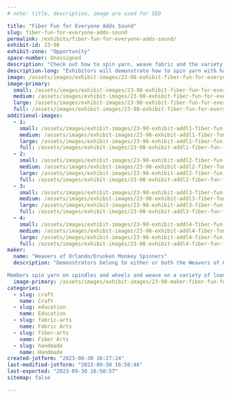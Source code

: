 ```yaml
---
# note: title, description, image are used for SEO

title: "Fiber Fun for Everyone Adds Sound"
slug: fiber-fun-for-everyone-adds-sound
permalink: /exhibits/fiber-fun-for-everyone-adds-sound/
exhibit-id: 23-98
exhibit-zone: "Opportunity"
space-number: Unassigned
description: "Check out how to spin yarn, weave fabric and the variety of items that can be made with yarn!"
description-long: "Exhibitors will demonstrate how to spin yarn with hand spindles and wheels, weave fabric, knit/crochet with yarn, and other crafts that use yarn.  There will be many items to see/touch made from handspun yarn and/or woven.  Visitors will be able to make sounds by touching sensors made with conductive yarn on Sparky the Cat and a special quilt. There will also be a simple free takeaway activity for children."
image: /assets/images/exhibit-images/23-98-exhibit-fiber-fun-for-everyone-adds-sound-stinky-models-rh-woven-scarf-cropped-large.jpg
image-primary: 
  small: /assets/images/exhibit-images/23-98-exhibit-fiber-fun-for-everyone-adds-sound-stinky-models-rh-woven-scarf-cropped-small.jpg
  medium: /assets/images/exhibit-images/23-98-exhibit-fiber-fun-for-everyone-adds-sound-stinky-models-rh-woven-scarf-cropped-medium.jpg
  large: /assets/images/exhibit-images/23-98-exhibit-fiber-fun-for-everyone-adds-sound-stinky-models-rh-woven-scarf-cropped-large.jpg
  full: /assets/images/exhibit-images/23-98-exhibit-fiber-fun-for-everyone-adds-sound-stinky-models-rh-woven-scarf-cropped-full.jpg
additional-images: 
  - 1:
    small: /assets/images/exhibit-images/23-98-exhibit-addl1-fiber-fun-for-everyone-adds-sound-kumihimo-disk-with-yarn-ready-to-go-small.jpeg
    medium: /assets/images/exhibit-images/23-98-exhibit-addl1-fiber-fun-for-everyone-adds-sound-kumihimo-disk-with-yarn-ready-to-go-medium.jpeg
    large: /assets/images/exhibit-images/23-98-exhibit-addl1-fiber-fun-for-everyone-adds-sound-kumihimo-disk-with-yarn-ready-to-go-large.jpeg
    full: /assets/images/exhibit-images/23-98-exhibit-addl1-fiber-fun-for-everyone-adds-sound-kumihimo-disk-with-yarn-ready-to-go-full.jpeg
  - 2:
    small: /assets/images/exhibit-images/23-98-exhibit-addl2-fiber-fun-for-everyone-adds-sound-kumihimo-with-braid-started-small.jpeg
    medium: /assets/images/exhibit-images/23-98-exhibit-addl2-fiber-fun-for-everyone-adds-sound-kumihimo-with-braid-started-medium.jpeg
    large: /assets/images/exhibit-images/23-98-exhibit-addl2-fiber-fun-for-everyone-adds-sound-kumihimo-with-braid-started-large.jpeg
    full: /assets/images/exhibit-images/23-98-exhibit-addl2-fiber-fun-for-everyone-adds-sound-kumihimo-with-braid-started-full.jpeg
  - 3:
    small: /assets/images/exhibit-images/23-98-exhibit-addl3-fiber-fun-for-everyone-adds-sound-nancy-at-mf-booth-2022-cropped-small.jpeg
    medium: /assets/images/exhibit-images/23-98-exhibit-addl3-fiber-fun-for-everyone-adds-sound-nancy-at-mf-booth-2022-cropped-medium.jpeg
    large: /assets/images/exhibit-images/23-98-exhibit-addl3-fiber-fun-for-everyone-adds-sound-nancy-at-mf-booth-2022-cropped-large.jpeg
    full: /assets/images/exhibit-images/23-98-exhibit-addl3-fiber-fun-for-everyone-adds-sound-nancy-at-mf-booth-2022-cropped-full.jpeg
  - 4:
    small: /assets/images/exhibit-images/23-98-exhibit-addl4-fiber-fun-for-everyone-adds-sound-yarn-on-hand-spindle-small.jpeg
    medium: /assets/images/exhibit-images/23-98-exhibit-addl4-fiber-fun-for-everyone-adds-sound-yarn-on-hand-spindle-medium.jpeg
    large: /assets/images/exhibit-images/23-98-exhibit-addl4-fiber-fun-for-everyone-adds-sound-yarn-on-hand-spindle-large.jpeg
    full: /assets/images/exhibit-images/23-98-exhibit-addl4-fiber-fun-for-everyone-adds-sound-yarn-on-hand-spindle-full.jpeg
maker: 
  name: "Weavers of Orlando/Drunken Monkey Spinners"
  description: "Demonstrators belong to either or both the Weavers of Orlando or the Drunken Monkey Spinning group.  WoO celebrated its 75th anniversary several years ago, and has regular meetings, classes for a variety of fiber crafts, and demonstrates at several events a year.  The Drunken Monkey Spinners meet regularly and often volunteer at the annual Distaff Day event in early January.

Members spin yarn on spindles and wheels and weave on a variety of looms.  They produce many items such as woven towels, shawls, bags, socks, etc.  They do other fiber arts such as knit, crochet, kumihimo, macrame, beading, basketry, etc."
  image-primary: /assets/images/exhibit-images/23-98-maker-fiber-fun-for-everyone-adds-sound-dolls-weave-and-do-kumihimo-medium.jpeg
categories: 
  - slug: craft
    name: Craft
  - slug: education
    name: Education
  - slug: fabric-arts
    name: Fabric Arts
  - slug: fiber-arts
    name: Fiber Arts
  - slug: handmade
    name: Handmade
created-jotform: "2023-08-30 16:27:24"
last-modified-jotform: "2023-09-30 16:50:46"
last-exported: "2023-09-30 16:50:57"
sitemap: false

---
```


